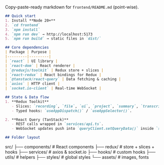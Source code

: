Copy-paste-ready markdown for `frontend/README.md` (point-wise).

```markdown
## Quick start
1. Install **Node 20+**
2. `cd frontend`
3. `npm install`
4. `npm run dev` → http://localhost:5173
5. `npm run build` → static files in `dist/`

## Core dependencies
| Package | Purpose |
|---------|---------|
| `react` | UI library |
| `react-dom` | React renderer |
| `@reduxjs/toolkit` | Redux store + slices |
| `react-redux` | React bindings for Redux |
| `@tanstack/react-query` | Data fetching & caching |
| `axios` | HTTP client |
| `socket.io-client` | Real-time WebSocket |

## State & Data flow
1. **Redux Toolkit**  
   - Slices: `recording`, `file`, `ui`, `project`, `summary`, `transcript`, `resource`.  
   - Typed hooks: `useAppDispatch()` / `useAppSelector()`.

2. **React Query (TanStack)**  
   - REST calls wrapped in `services/api.ts`.  
   - WebSocket updates push into `queryClient.setQueryData()` inside `services/socket.ts`.

## Folder layout
```
src/
├── components/   # React components
├── redux/        # store + slices + hooks
├── services/     # axios & socket.io
├── hooks/        # custom hooks
├── utils/        # helpers
├── styles/       # global styles
└── assets/       # images, fonts
```
```